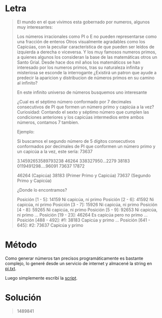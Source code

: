 # Letra

> El mundo en el que vivimos esta gobernado por numeros, algunos muy interesantes:
>
> Los números irracionales como PI o E no pueden representarse como una fracción de enteros
> Otros visualmente agradables como los Capicúas, con la peculiar característica de que pueden ser leídos de izquierda a derecha o viceversa.
> Y los muy famosos numeros primos, a quienes algunos los consideran la base de las matemáticas otros un Santo Grial.
> Desde hace dos mil años los matemáticos se han interesado por los numeros primos, tras su naturaleza infinita y misteriosa se esconde la interrogante ¿Existirá un patron que ayude a predecir la aparicion y distribucion de números primos en su camino al infinito?
>
> En este infinito universo de números busquemos uno interesante
>
> ¿Cual es el séptimo número conformado por 7 decimales consecutivos de PI que formen un número primo y capicúa a la vez?
> Curiosidad: Contando el sexto y séptimo número que cumplen las condiciones anteriores y los capicúas intermedios entre ambos números, contamos 7 tambien.
>
> Ejemplo:
>
> Si buscamos el segundo número de 5 dígitos consecutivos conformados por decimales de PI que conformen un número primo y un capicúa a la vez, este sería: 73637
>
> 3.14592653589793238 46264 338327950...2279 38183 0119491298....96091 73637 17872
>
> 46264 (Capicúa)
> 38183 (Primer Primo y Capicúa)
> 73637 (Segundo Primo y Capicúa)
>
> ¿Donde lo encontramos?
>
> Posición [1 - 5]:        14159   Ni capicúa, ni primo
> Posición [2 - 6]:        41592   Ni capicúa, ni primo
> Posición [3 - 7]:        15926   Ni capicúa, ni primo
> Posición [4 - 8]:        59265   Ni capicúa, ni primo
> Posición [5 - 9]:        92653   Ni capicúa, ni primo
>     ...
> Posición [19 - 23]:      46264 Es capicúa pero no primo
>     ...
> Posición [488 - 492]:    #1:   38183   Capicúa y primo
>     ...
> Posición [641 - 645]:    #2:   73637   Capicúa y primo

# Método

Como generar números tan precisos programáticamente es bastante complejo, lo generé desde un servicio de internet y almacené la string en [pi.txt](pi.txt).

Luego simplemente escribí la [script](index.js).

# Solución

> 1489841

